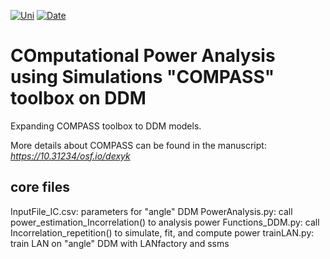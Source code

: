[![Uni](https://img.shields.io/badge/University-Ghent%20University-brightgreen)](https://img.shields.io/badge/University-Ghent%20University-brightgreen)
[![Date](https://img.shields.io/badge/Last%20update-2023-yellow)](https://img.shields.io/badge/Last%20update-2023-yellow)

# COmputational Power Analysis using Simulations "COMPASS" toolbox on DDM

Expanding COMPASS toolbox to DDM models.

More details about COMPASS can be found in the manuscript: *https://10.31234/osf.io/dexyk*


## core files
  InputFile_IC.csv: parameters for "angle" DDM
  PowerAnalysis.py: call power_estimation_Incorrelation() to analysis power
  Functions_DDM.py: call Incorrelation_repetition() to simulate, fit, and compute power
  trainLAN.py: train LAN on "angle" DDM with LANfactory and ssms